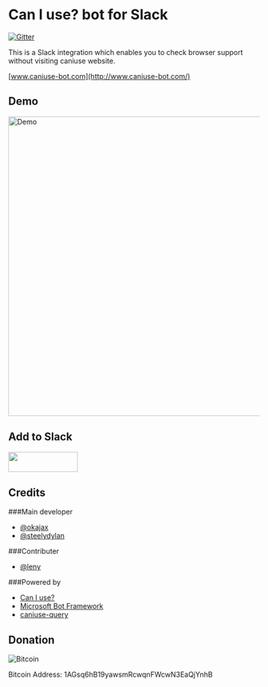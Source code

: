 Can I use? bot for Slack
==========
[![Gitter](https://badges.gitter.im/steelaxe/can-i-use-bot.svg)](https://gitter.im/steelaxe/can-i-use-bot?utm_source=badge&utm_medium=badge&utm_campaign=pr-badge)

This is a Slack integration which enables you to check browser support without visiting caniuse website.

[www.caniuse-bot.com](http://www.caniuse-bot.com/)

Demo
--------

<img src="http://www.caniuse-bot.com/assets/images/Demo.gif" alt="Demo" style="width: 600px;"/>


Add to Slack
--------
<a href="https://slack.com/oauth/authorize?scope=incoming-webhook,bot&client_id=39170978977.46522048998&redirect_uri=https%3a%2f%2fslack.botframework.com%2fHome%2fauth&state=can-i-use-bot"><img height="40" width="139" src="https://platform.slack-edge.com/img/add_to_slack.png" srcset="https://platform.slack-edge.com/img/add_to_slack.png 1x, https://platform.slack-edge.com/img/add_to_slack@2x.png 2x"></a>

Credits
--------

###Main developer

* [@okajax](https://github.com/okajax)
* [@steelydylan](https://github.com/steelydylan)

###Contributer

* [@leny](https://github.com/leny)

###Powered by

* [Can I use?](http://caniuse.com/)
* [Microsoft Bot Framework](https://dev.botframework.com/)
* [caniuse-query](https://www.npmjs.com/package/caniuse-query)


Donation
--------
![Bitcoin](http://www.caniuse-bot.com/assets/images/bitcoin_logo.png)

Bitcoin Address:
1AGsq6hB19yawsmRcwqnFWcwN3EaQjYnhB
